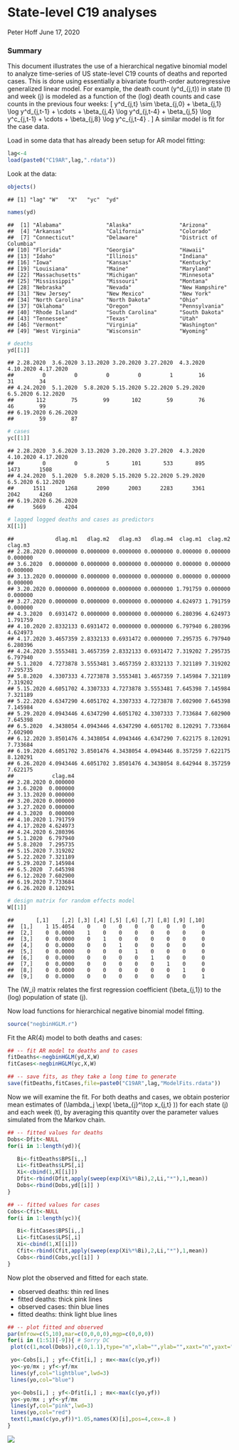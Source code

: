 State-level C19 analyses
================
Peter Hoff
June 17, 2020

### Summary

This document illustrates the use of a hierarchical negative binomial
model to analyze time-series of US state-level C19 counts of deaths and
reported cases. This is done using essentially a bivariate fourth-order
autoregressive generalized linear model. For example, the death count
\(y^d_{j,t}\) in state \(t\) and week \(j\) is modeled as a function of
the (log) death counts and case counts in the previous four weeks: \[
 y^d_{j,t}  \sim   \beta_{j,0} + \beta_{j,1} \log y^d_{j,t-1} + \cdots +
       \beta_{j,4} \log y^d_{j,t-4}  + 
         \beta_{j,5} \log y^c_{j,t-1} + \cdots +
       \beta_{j,8} \log y^c_{j,t-4} .
\] A similar model is fit for the case data.

Load in some data that has already been setup for AR model fitting:

``` r
lag<-4
load(paste0("C19AR",lag,".rdata")) 
```

Look at the data:

``` r
objects()
```

    ## [1] "lag" "W"   "X"   "yc"  "yd"

``` r
names(yd) 
```

    ##  [1] "Alabama"              "Alaska"               "Arizona"             
    ##  [4] "Arkansas"             "California"           "Colorado"            
    ##  [7] "Connecticut"          "Delaware"             "District of Columbia"
    ## [10] "Florida"              "Georgia"              "Hawaii"              
    ## [13] "Idaho"                "Illinois"             "Indiana"             
    ## [16] "Iowa"                 "Kansas"               "Kentucky"            
    ## [19] "Louisiana"            "Maine"                "Maryland"            
    ## [22] "Massachusetts"        "Michigan"             "Minnesota"           
    ## [25] "Mississippi"          "Missouri"             "Montana"             
    ## [28] "Nebraska"             "Nevada"               "New Hampshire"       
    ## [31] "New Jersey"           "New Mexico"           "New York"            
    ## [34] "North Carolina"       "North Dakota"         "Ohio"                
    ## [37] "Oklahoma"             "Oregon"               "Pennsylvania"        
    ## [40] "Rhode Island"         "South Carolina"       "South Dakota"        
    ## [43] "Tennessee"            "Texas"                "Utah"                
    ## [46] "Vermont"              "Virginia"             "Washington"          
    ## [49] "West Virginia"        "Wisconsin"            "Wyoming"

``` r
# deaths 
yd[[1]]
```

    ## 2.28.2020  3.6.2020 3.13.2020 3.20.2020 3.27.2020  4.3.2020 4.10.2020 4.17.2020 
    ##         0         0         0         0         1        16        31        34 
    ## 4.24.2020  5.1.2020  5.8.2020 5.15.2020 5.22.2020 5.29.2020  6.5.2020 6.12.2020 
    ##       112        75        99       102        59        76        46        99 
    ## 6.19.2020 6.26.2020 
    ##        59        87

``` r
# cases 
yc[[1]]
```

    ## 2.28.2020  3.6.2020 3.13.2020 3.20.2020 3.27.2020  4.3.2020 4.10.2020 4.17.2020 
    ##         0         0         5       101       533       895      1473      1508 
    ## 4.24.2020  5.1.2020  5.8.2020 5.15.2020 5.22.2020 5.29.2020  6.5.2020 6.12.2020 
    ##      1511      1268      2090      2003      2283      3361      2042      4260 
    ## 6.19.2020 6.26.2020 
    ##      5669      4204

``` r
# lagged logged deaths and cases as predictors 
X[[1]] 
```

    ##             dlag.m1   dlag.m2   dlag.m3   dlag.m4  clag.m1  clag.m2  clag.m3
    ## 2.28.2020 0.0000000 0.0000000 0.0000000 0.0000000 0.000000 0.000000 0.000000
    ## 3.6.2020  0.0000000 0.0000000 0.0000000 0.0000000 0.000000 0.000000 0.000000
    ## 3.13.2020 0.0000000 0.0000000 0.0000000 0.0000000 0.000000 0.000000 0.000000
    ## 3.20.2020 0.0000000 0.0000000 0.0000000 0.0000000 1.791759 0.000000 0.000000
    ## 3.27.2020 0.0000000 0.0000000 0.0000000 0.0000000 4.624973 1.791759 0.000000
    ## 4.3.2020  0.6931472 0.0000000 0.0000000 0.0000000 6.280396 4.624973 1.791759
    ## 4.10.2020 2.8332133 0.6931472 0.0000000 0.0000000 6.797940 6.280396 4.624973
    ## 4.17.2020 3.4657359 2.8332133 0.6931472 0.0000000 7.295735 6.797940 6.280396
    ## 4.24.2020 3.5553481 3.4657359 2.8332133 0.6931472 7.319202 7.295735 6.797940
    ## 5.1.2020  4.7273878 3.5553481 3.4657359 2.8332133 7.321189 7.319202 7.295735
    ## 5.8.2020  4.3307333 4.7273878 3.5553481 3.4657359 7.145984 7.321189 7.319202
    ## 5.15.2020 4.6051702 4.3307333 4.7273878 3.5553481 7.645398 7.145984 7.321189
    ## 5.22.2020 4.6347290 4.6051702 4.3307333 4.7273878 7.602900 7.645398 7.145984
    ## 5.29.2020 4.0943446 4.6347290 4.6051702 4.3307333 7.733684 7.602900 7.645398
    ## 6.5.2020  4.3438054 4.0943446 4.6347290 4.6051702 8.120291 7.733684 7.602900
    ## 6.12.2020 3.8501476 4.3438054 4.0943446 4.6347290 7.622175 8.120291 7.733684
    ## 6.19.2020 4.6051702 3.8501476 4.3438054 4.0943446 8.357259 7.622175 8.120291
    ## 6.26.2020 4.0943446 4.6051702 3.8501476 4.3438054 8.642944 8.357259 7.622175
    ##            clag.m4
    ## 2.28.2020 0.000000
    ## 3.6.2020  0.000000
    ## 3.13.2020 0.000000
    ## 3.20.2020 0.000000
    ## 3.27.2020 0.000000
    ## 4.3.2020  0.000000
    ## 4.10.2020 1.791759
    ## 4.17.2020 4.624973
    ## 4.24.2020 6.280396
    ## 5.1.2020  6.797940
    ## 5.8.2020  7.295735
    ## 5.15.2020 7.319202
    ## 5.22.2020 7.321189
    ## 5.29.2020 7.145984
    ## 6.5.2020  7.645398
    ## 6.12.2020 7.602900
    ## 6.19.2020 7.733684
    ## 6.26.2020 8.120291

``` r
# design matrix for random effects model
W[[1]]
```

    ##       [,1]    [,2] [,3] [,4] [,5] [,6] [,7] [,8] [,9] [,10]
    ##  [1,]    1 15.4054    0    0    0    0    0    0    0     0
    ##  [2,]    0  0.0000    1    0    0    0    0    0    0     0
    ##  [3,]    0  0.0000    0    1    0    0    0    0    0     0
    ##  [4,]    0  0.0000    0    0    1    0    0    0    0     0
    ##  [5,]    0  0.0000    0    0    0    1    0    0    0     0
    ##  [6,]    0  0.0000    0    0    0    0    1    0    0     0
    ##  [7,]    0  0.0000    0    0    0    0    0    1    0     0
    ##  [8,]    0  0.0000    0    0    0    0    0    0    1     0
    ##  [9,]    0  0.0000    0    0    0    0    0    0    0     1

The \(W_i\) matrix relates the first regression coefficient
\(\beta_{j,1}\) to the (log) population of state \(j\).

Now load functions for hierarchical negative binomial model fitting.

``` r
source("negbinHGLM.r") 
```

Fit the AR(4) model to both deaths and cases:

``` r
## -- fit AR model to deaths and to cases
fitDeaths<-negbinHGLM(yd,X,W)
fitCases<-negbinHGLM(yc,X,W) 

## -- save fits, as they take a long time to generate
save(fitDeaths,fitCases,file=paste0("C19AR",lag,"ModelFits.rdata"))
```

Now we will examine the fit. For both deaths and cases, we obtain
posterior mean estimates of \(\lambda_j \exp( \beta_{j}^\top x_{j,t} )\)
for each state \(j\) and each week \(t\), by averaging this quantity
over the parameter values simulated from the Markov chain.

``` r
## -- fitted values for deaths
Dobs<-Dfit<-NULL
for(i in 1:length(yd)){

   Bi<-fitDeaths$BPS[i,,]
   Li<-fitDeaths$LPS[,i]
   Xi<-cbind(1,X[[i]])
   Dfit<-rbind(Dfit,apply(sweep(exp(Xi%*%Bi),2,Li,"*"),1,mean))
   Dobs<-rbind(Dobs,yd[[i]] )
}

## -- fitted values for cases
Cobs<-Cfit<-NULL
for(i in 1:length(yc)){

   Bi<-fitCases$BPS[i,,]
   Li<-fitCases$LPS[,i]
   Xi<-cbind(1,X[[i]])
   Cfit<-rbind(Cfit,apply(sweep(exp(Xi%*%Bi),2,Li,"*"),1,mean))
   Cobs<-rbind(Cobs,yc[[i]] )
}
```

Now plot the observed and fitted for each state.

  - observed deaths: thin red lines
  - fitted deaths: thick pink lines
  - observed cases: thin blue lines
  - fitted deaths: think light blue lines

<!-- end list -->

``` r
## -- plot fitted and observed
par(mfrow=c(5,10),mar=c(0,0,0,0),mgp=c(0,0,0))
for(i in (1:51)[-9]){ # Sorry DC
 plot(c(1,ncol(Dobs)),c(0,1.1),type="n",xlab="",ylab="",xaxt="n",yaxt="n")

 yo<-Cobs[i,] ; yf<-Cfit[i,] ; mx<-max(c(yo,yf)) 
 yo<-yo/mx ; yf<-yf/mx  
 lines(yf,col="lightblue",lwd=3)
 lines(yo,col="blue") 

 yo<-Dobs[i,] ; yf<-Dfit[i,] ; mx<-max(c(yo,yf)) 
 yo<-yo/mx ; yf<-yf/mx 
 lines(yf,col="pink",lwd=3)
 lines(yo,col="red")  
 text(1,max(c(yo,yf))*1.05,names(X)[i],pos=4,cex=.8 ) 
}
```

![](C19ARModelFittingWithnegbinHGLM_files/figure-gfm/unnamed-chunk-7-1.png)<!-- -->
